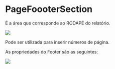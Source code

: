 # PageFoooterSection

É a área que corresponde ao RODAPÉ do relatório.

![](http://www.gvinci.com.br/manual/pagefootersectiongv5.zoom71.png)

Pode ser utilizada para inserir números de página.

As propriedades do Footer são as seguintes:

![](http://www.gvinci.com.br/manual/tlrkrel_3.zoom80.png)

